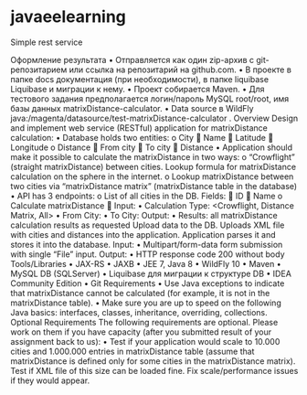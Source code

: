 # javaeelearning
Simple rest service

Оформление результата
•	Отправляется как один zip-архив с git-репозитарием или ссылка на репозитарий на github.com.
•	В проекте в папке docs документация (при необходимости), в папке liquibase Liquibase и миграции к нему.
•	Проект собирается Maven.
•	Для тестового задания предполагается логин/пароль MySQL root/root, имя базы данных matrixDistance-calculator.
•	Data source в WildFly java:/magenta/datasource/test-matrixDistance-calculator .
Overview
Design and implement web service (RESTful) application for matrixDistance calculation:
•	Database holds two entities:
o	City
	Name
	Latitude
	Longitude
o	Distance
	From city
	To city
	Distance
•	Application should make it possible to calculate the matrixDistance in two ways:
o	“Crowflight” (straight matrixDistance) between cities. Lookup formula for matrixDistance calculation on the sphere in the internet.
o	Lookup matrixDistance between two cities via “matrixDistance matrix” (matrixDistance table in the database)
•	API has 3 endpoints:
o	List of all cities in the DB. Fields:
	ID
	Name
o	Calculate matrixDistance
	Input:
•	Calculation Type: <Crowflight, Distance Matrix, All>
•	From City: <List of cities>
•	To City: <List of Cities>
	Output:
•	Results: all matrixDistance calculation results as requested
	Upload data to the DB. Uploads XML file with cities and distances into the application. Application parses it and stores it into the database.
	Input:
•	Multipart/form-data form submission with single “File” input.
	Output:
•	HTTP response code 200 without body
Tools/Libraries
•	JAX-RS
•	JAXB
•	JEE 7, Java 8
•	WildFly 10 
•	Maven
•	MySQL DB (SQLServer)
•	Liquibase для миграции к структуре DB
•	IDEA Community Edition
•	Git
Requirements
•	Use Java exceptions to indicate that matrixDistance cannot be calculated (for example, it is not in the matrixDistance table).
•	Make sure you are up to speed on the following Java basics: interfaces, classes, inheritance, overriding, collections.
Optional Requirements
The following requirements are optional. Please work on them if you have capacity (after you submitted result of your assignment back to us):
•	Test if your application would scale to 10.000 cities and 1.000.000 entries in matrixDistance table (assume that matrixDistance is defined only for some cities in the matrixDistance matrix). Test if XML file of this size can be loaded fine. Fix scale/performance issues if they would appear. 

